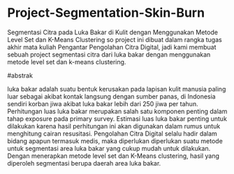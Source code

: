 # Project-Segmentation-Skin-Burn
Segmentasi Citra pada Luka Bakar di Kulit dengan Menggunakan Metode Level Set dan K-Means Clustering
so project ini dibuat dalam rangka tugas akhir mata kuliah Pengantar Pengolahan Citra Digital, jadi kami membuat sebuah project segmentasi citra dari luka bakar 
dengan menggunakan metode level set dan k-means clustering. 

#abstrak 

luka bakar adalah suatu bentuk kerusakan pada 
lapisan kulit manusia paling luar sebagai akibat 
kontak langsung dengan sumber panas, di 
Indonesia sendiri korban jiwa akibat luka bakar lebih 
dari 250 jiwa per tahun. Perhitungan luas luka bakar 
merupakan salah satu komponen penting dalam 
tahap exposure pada primary survey. Estimasi luas 
luka bakar penting untuk dilakukan karena hasil 
perhitungan ini akan digunakan dalam rumus untuk 
menghitung cairan resusitasi. Pengolahan Citra 
Digital selalu hadir dalam bidang apapun termasuk 
medis, maka diperlukan diperlukan suatu metode 
untuk segmentasi area luka bakar yang cukup 
mudah untuk dilakukan. Dengan menerapkan 
metode level set dan K-Means clustering, hasil yang 
diperoleh segmentasi berupa daerah area luka 
bakar.
